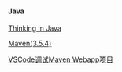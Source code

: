 #### Java
[Thinking in Java](https://github.com/ttyrion/Java/blob/master/doc/Thinking_in_Java.md) 

[Maven(3.5.4)](https://github.com/ttyrion/Java/blob/master/doc/Maven.md) 

[VSCode调试Maven Webapp项目](https://github.com/ttyrion/Java/blob/master/doc/vscode_debug_servlet.md) 